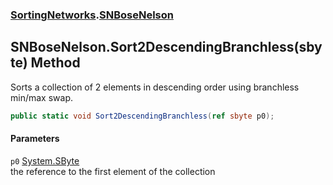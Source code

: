 ### [SortingNetworks](./SortingNetworks.md 'SortingNetworks').[SNBoseNelson](./SortingNetworks-SNBoseNelson.md 'SortingNetworks.SNBoseNelson')
## SNBoseNelson.Sort2DescendingBranchless(sbyte) Method
Sorts a collection of 2 elements in descending order using branchless min/max swap.  
```csharp
public static void Sort2DescendingBranchless(ref sbyte p0);
```
#### Parameters
<a name='SortingNetworks-SNBoseNelson-Sort2DescendingBranchless(sbyte)-p0'></a>
`p0` [System.SByte](https://docs.microsoft.com/en-us/dotnet/api/System.SByte 'System.SByte')  
the reference to the first element of the collection  
  
